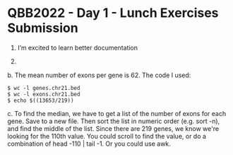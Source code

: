 # QBB2022 - Day 1 - Lunch Exercises Submission

1. I’m excited to learn better documentation

2. 
b. The mean number of exons per gene is 62.
The code I used: 
```
$ wc -l genes.chr21.bed
$ wc -l exons.chr21.bed
$ echo $((13653/219))
```
c. To find the median, we have to get a list of the number of exons for each gene. Save to a new file. Then sort the list in numeric order (e.g. sort -n), and find the middle of the list. Since there are 219 genes, we know we're looking for the 110th value. You could scroll to find the value, or do a combination of head -110 | tail -1. Or you could use awk.



